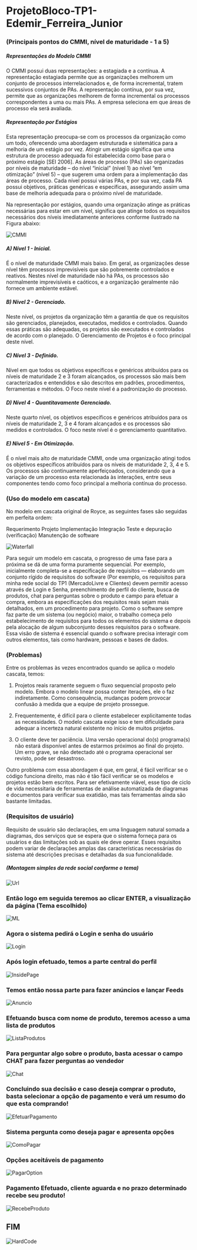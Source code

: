 # ProjetoBloco-TP1-Edemir_Ferreira_Junior
### (Principais pontos do CMMI, nível de maturidade - 1 a 5)
##### Representações do Modelo CMMI

O CMMI possui duas representações: a estagiada e a contínua. A representação
estagiada permite que as organizações melhorem um conjunto de processos
interrelacionados e, de forma incremental, tratem sucessivos conjuntos de PAs. A
representação contínua, por sua vez, permite que as organizações melhorem de forma
incremental os processos correspondentes a uma ou mais PAs. A empresa seleciona
em que áreas de processo ela será avaliada. 

##### Representação por Estágios

Esta representação preocupa-se com os processos da organização como um
todo, oferecendo uma abordagem estruturada e sistemática para a melhoria de um
estágio por vez. Atingir um estágio significa que uma estrutura de processo adequada
foi estabelecida como base para o próximo estágio [SEI 2006].
 As áreas de processo (PAs) são organizadas por níveis de maturidade – do
nível “inicial” (nível 1) ao nível “em otimização” (nível 5) – que sugerem uma ordem
para a implementação das áreas de processo. Cada nível possui várias PAs, e por sua
vez, cada PA possui objetivos, práticas genéricas e específicas, assegurando assim uma
base de melhoria adequada para o próximo nível de maturidade.

Na representação por estágios, quando uma organização atinge as práticas necessárias para estar em um nível, significa que atinge todos os requisitos necessários dos níveis imediatamente anteriores conforme ilustrado na Figura abaixo:

![CMMI](https://github.com/DevelopeJr/MeuPrimeiroRespositorio/blob/main/CMMI.png)

##### A) Nível 1 - Inicial.

É o nível de maturidade CMMI mais baixo. Em geral, as organizações desse nível têm processos imprevisíveis que são pobremente controlados e reativos. Nestes nível de maturidade não há PAs, os processos são normalmente imprevisíveis e caóticos, e a organização geralmente não fornece um ambiente estável.


##### B) Nível 2 - Gerenciado.

Neste nível, os projetos da organização têm a garantia de que os requisitos são gerenciados, planejados, executados, medidos e controlados. Quando essas práticas são adequadas, os projetos são executados e controlados de acordo com o planejado. O Gerenciamento de Projetos é o foco principal deste nível.


##### C) Nível 3 - Definido.

Nível em que todos os objetivos específicos e genéricos atribuídos para os níveis de maturidade 2 e 3 foram alcançados, os processos são mais bem caracterizados e entendidos e são descritos em padrões, procedimentos, ferramentas e métodos. O Foco neste nível é a padronização do processo.


##### D) Nível 4 - Quantitavamente Gerenciado.

Neste quarto nível, os objetivos específicos e genéricos atribuídos para os níveis de maturidade 2, 3 e 4 foram alcançados e os processos são medidos e controlados. O foco neste nível é o gerenciamento quantitativo.


##### E) Nível 5 - Em Otimização.

É o nível mais alto de maturidade CMMI, onde uma organização atingi todos os objetivos específicos atribuídos para os níveis de maturidade 2, 3, 4 e 5. Os processos são continuamente aperfeiçoados, considerando que a variação de um processo esta relacionada às interações, entre seus componentes tendo como foco principal a melhoria contínua do processo.


### (Uso do modelo em cascata)

No modelo em cascata original de Royce, as seguintes fases são seguidas em perfeita ordem:

Requerimento
Projeto
Implementação
Integração
Teste e depuração (verificação)
Manutenção de software

![Waterfall](https://github.com/DevelopeJr/MeuPrimeiroRespositorio/blob/main/Waterfall.png)

Para seguir um modelo em cascata, o progresso de uma fase para a próxima se dá de uma forma puramente sequencial. Por exemplo, inicialmente completa-se a especificação de requisitos — elaborando um conjunto rígido de requisitos do software (Por exemplo, os requisitos para minha rede social do TP1 (MercadoLivre e Clientes) 
devem permitir acesso através de Login e Senha, preenchimento de perfil do cliente, busca de produtos, chat para perguntas sobre o produto e campo para efetuar a compra, embora as especificações dos requisitos reais sejam mais detalhados, em um procedimento para projeto. Como o software sempre faz parte de um sistema (ou negócio) maior, o trabalho começa pelo estabelecimento de requisitos para todos os elementos do sistema e depois pela alocação de algum subconjunto desses requisitos para o software. Essa visão de sistema é essencial quando o software precisa interagir com outros elementos, tais como hardware, pessoas e bases de dados.

### (Problemas)

Entre os problemas às vezes encontrados quando se aplica o modelo cascata, temos:

1. Projetos reais raramente seguem o fluxo sequencial proposto pelo modelo. Embora o modelo linear possa conter iterações, ele o faz indiretamente. Como consequência, mudanças podem provocar confusão à medida que a equipe de projeto prossegue.

2. Frequentemente, é difícil para o cliente estabelecer explicitamente todas as necessidades. O modelo cascata exige isso e tem dificuldade para adequar a incerteza natural existente no início de muitos projetos.

3. O cliente deve ter paciência. Uma versão operacional do(s) programa(s) não estará disponível antes de estarmos próximos ao final do projeto. Um erro grave, se não detectado até o programa operacional ser revisto, pode ser desastroso.

Outro problema com essa abordagem é que, em geral, é fácil verificar se o código funciona direito, mas não é tão fácil verificar se os modelos e projetos estão bem escritos. Para ser efetivamente viável, esse tipo de ciclo de vida necessitaria de ferramentas de análise automatizada de diagramas e documentos para verificar sua exatidão, mas tais ferramentas ainda são bastante limitadas.

### (Requisitos de usuário)

Requisito de usuário são declarações, em uma linguagem natural somada a diagramas, dos serviços que se espera que o sistema forneça para os usuários e das limitações sob as quais ele deve operar. Esses requisitos podem variar de declarações amplas das características necessárias do sistema até descrições precisas e detalhadas da sua funcionalidade.

##### (Montagem simples da rede social conforme o tema)

![Url](https://github.com/DevelopeJr/MeuPrimeiroRespositorio/blob/main/Url.png)

### Então logo em seguida teremos ao clicar ENTER, a visualização da página (Tema escolhido)

![ML](https://github.com/DevelopeJr/MeuPrimeiroRespositorio/blob/main/Page%20ML.png)

### Agora o sistema pedirá o Login e senha do usuário

![Login](https://github.com/DevelopeJr/MeuPrimeiroRespositorio/blob/main/Login.png)

### Após login efetuado, temos a parte central do perfil

![InsidePage](https://github.com/DevelopeJr/MeuPrimeiroRespositorio/blob/main/Inside.png)

### Temos então nossa parte para fazer anúncios e lançar Feeds

![Anuncio](https://github.com/DevelopeJr/MeuPrimeiroRespositorio/blob/main/PageVendasAnuncios.png)

### Efetuando busca com nome de produto, teremos acesso a uma lista de produtos

![ListaProdutos](https://github.com/DevelopeJr/MeuPrimeiroRespositorio/blob/main/Lista%20de%20produtos.png)

### Para perguntar algo sobre o produto, basta acessar o campo CHAT para fazer perguntas ao vendedor

![Chat](https://github.com/DevelopeJr/MeuPrimeiroRespositorio/blob/main/Chat.png)

### Concluindo sua decisão e caso deseja comprar o produto, basta selecionar a opção de pagamento e verá um resumo do que esta comprando!

![EfetuarPagamento](https://github.com/DevelopeJr/MeuPrimeiroRespositorio/blob/main/EfetuarCompra.png)

### Sistema pergunta como deseja pagar e apresenta opções

![ComoPagar](https://github.com/DevelopeJr/MeuPrimeiroRespositorio/blob/main/ComoPagar.png)

### Opções aceitáveis de pagamento

![PagarOption](https://github.com/DevelopeJr/MeuPrimeiroRespositorio/blob/main/ComoPagar1.png)

### Pagamento Efetuado, cliente aguarda e no prazo determinado recebe seu produto!

![RecebeProduto](https://github.com/DevelopeJr/MeuPrimeiroRespositorio/blob/main/RecebeuProduto.png)

## FIM








![HardCode](https://github.com/DevelopeJr/MeuPrimeiroRespositorio/blob/main/HardCode.gif)
